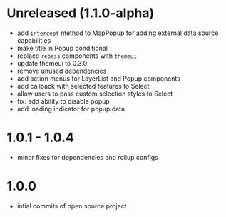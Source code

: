 # Unreleased (1.1.0-alpha)

- add  `intercept` method to MapPopup for adding external data source capabilities
- make title in Popup conditional
- replace  `rebass` components with `themeui`
- update themeui to 0.3.0
- remove unused dependencies
- add action menus for LayerList and Popup components
- add callback with selected features to Select
- allow users to pass custom selection styles to Select
- fix: add ability to disable popup
- add loading indicator for popup data

# 1.0.1 - 1.0.4

- minor fixes for dependencies and rollup configs

# 1.0.0

- intial commits of open source project